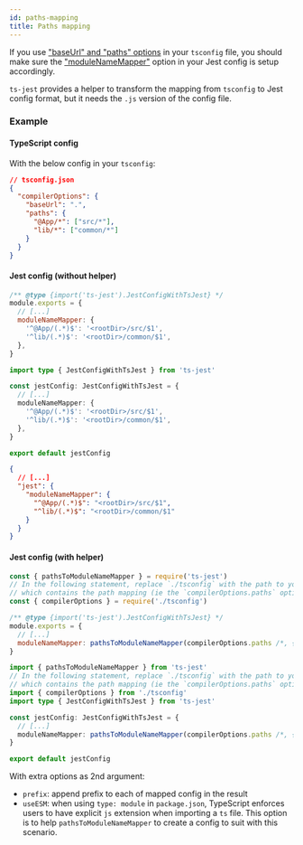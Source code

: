```yaml
---
id: paths-mapping
title: Paths mapping
---
```


If you use ["baseUrl" and "paths" options](https://www.typescriptlang.org/docs/handbook/module-resolution.html) in your `tsconfig` file, you should make sure the ["moduleNameMapper"](https://jestjs.io/docs/configuration#modulenamemapper-objectstring-string--arraystring) option in your Jest config is setup accordingly.

`ts-jest` provides a helper to transform the mapping from `tsconfig` to Jest config format, but it needs the `.js` version of the config file.

### Example

#### TypeScript config

With the below config in your `tsconfig`:

```json
// tsconfig.json
{
  "compilerOptions": {
    "baseUrl": ".",
    "paths": {
      "@App/*": ["src/*"],
      "lib/*": ["common/*"]
    }
  }
}
```

#### Jest config (without helper)

```js tab
/** @type {import('ts-jest').JestConfigWithTsJest} */
module.exports = {
  // [...]
  moduleNameMapper: {
    '^@App/(.*)$': '<rootDir>/src/$1',
    '^lib/(.*)$': '<rootDir>/common/$1',
  },
}
```

```ts tab
import type { JestConfigWithTsJest } from 'ts-jest'

const jestConfig: JestConfigWithTsJest = {
  // [...]
  moduleNameMapper: {
    '^@App/(.*)$': '<rootDir>/src/$1',
    '^lib/(.*)$': '<rootDir>/common/$1',
  },
}

export default jestConfig
```

```JSON tab
{
  // [...]
  "jest": {
    "moduleNameMapper": {
      "^@App/(.*)$": "<rootDir>/src/$1",
      "^lib/(.*)$": "<rootDir>/common/$1"
    }
  }
}
```

#### Jest config (with helper)

```js tab
const { pathsToModuleNameMapper } = require('ts-jest')
// In the following statement, replace `./tsconfig` with the path to your `tsconfig` file
// which contains the path mapping (ie the `compilerOptions.paths` option):
const { compilerOptions } = require('./tsconfig')

/** @type {import('ts-jest').JestConfigWithTsJest} */
module.exports = {
  // [...]
  moduleNameMapper: pathsToModuleNameMapper(compilerOptions.paths /*, { prefix: '<rootDir>/' } */),
}
```

```ts tab
import { pathsToModuleNameMapper } from 'ts-jest'
// In the following statement, replace `./tsconfig` with the path to your `tsconfig` file
// which contains the path mapping (ie the `compilerOptions.paths` option):
import { compilerOptions } from './tsconfig'
import type { JestConfigWithTsJest } from 'ts-jest'

const jestConfig: JestConfigWithTsJest = {
  // [...]
  moduleNameMapper: pathsToModuleNameMapper(compilerOptions.paths /*, { prefix: '<rootDir>/' } */),
}

export default jestConfig
```

With extra options as 2nd argument:

- `prefix`: append prefix to each of mapped config in the result
- `useESM`: when using `type: module` in `package.json`, TypeScript enforces users to have explicit `js` extension when importing
  a `ts` file. This option is to help `pathsToModuleNameMapper` to create a config to suit with this scenario.
